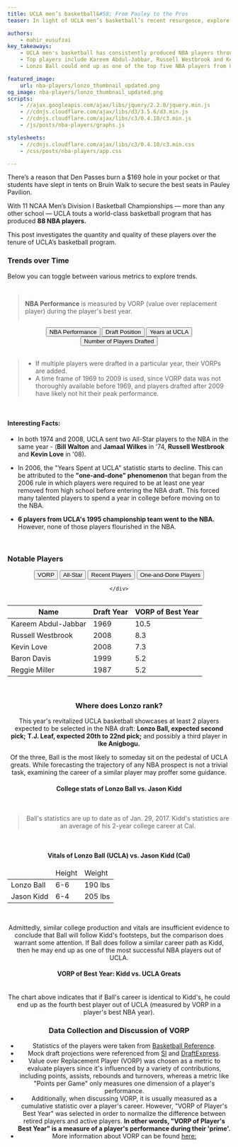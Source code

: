 ```yaml
---
title: UCLA men’s basketball&#58; From Pauley to the Pros
teaser: In light of UCLA men’s basketball’s recent resurgence, explore some of the past and present Bruins in the NBA.

authors:
    - mahir_eusufzai
key_takeaways:
    - UCLA men's basketball has consistently produced NBA players through the years.
    - Top players include Kareem Abdul-Jabbar, Russell Westbrook and Kevin Love.
    - Lonzo Ball could end up as one of the top five NBA players from UCLA.

featured_image:
    url: nba-players/lonzo_thumbnail_updated.png
og_image: nba-players/lonzo_thumbnail_updated.png
scripts:
    - //ajax.googleapis.com/ajax/libs/jquery/2.2.0/jquery.min.js
    - //cdnjs.cloudflare.com/ajax/libs/d3/3.5.6/d3.min.js
    - //cdnjs.cloudflare.com/ajax/libs/c3/0.4.10/c3.min.js
    - /js/posts/nba-players/graphs.js

stylesheets:
    - //cdnjs.cloudflare.com/ajax/libs/c3/0.4.10/c3.min.css
    - /css/posts/nba-players/app.css

---
```


There’s a reason that Den Passes burn a $169 hole in your pocket or that students have slept in tents on Bruin Walk to secure the best seats in Pauley Pavilion.  

With 11 NCAA Men’s Division I Basketball Championships —  more than any other school — UCLA touts a world-class basketball program that has produced **88 NBA players.**  

This post investigates the quantity and quality of these players over the tenure of UCLA’s basketball program.


### Trends over Time

Below you can toggle between various metrics to explore trends.
<br><br>

<blockquote>
<p id="vorp-def" class="metric-def" style="display:inline-block"> <b>NBA Performance</b> is measured by VORP (value over replacement player) during the player's best year. </p>

<p id="pos-def" class="metric-def" style="display:none"> <b>Draft Position</b> shows the earliest draft pick for each year. </p>

<p id="yrs-def" class="metric-def" style="display:none"> <b>Years at UCLA</b> shows the average number of years playing for UCLA before entering the NBA. </p>

<p id="num-drafted-def" class="metric-def" style="display:none"> <b>Number of Players Drafted</b> indicates how many Bruins were drafted into the NBA in a given year. </p>
</blockquote>
<div id="wrapper" style="text-align: center">    
    <div id="yourdiv" style="display: inline-block;">
		<input type="button" id="vorp" class ="toggleButton 1 active" value="NBA Performance" />
		<input type="button" id="pick" class ="toggleButton 1" value="Draft Position" />
		<input type="button" id="yrsCollege" class ="toggleButton 1" value="Years at UCLA" />
		<input type="button" id="numPlayers" class ="toggleButton 1" value="Number of Players Drafted" />
    </div>
</div>

<br>

<div id='line-chart'></div>

<div id="VORP_paragraph" class="chart_paragraph">
<blockquote>
<p>
<ul>
<li/> If multiple players were drafted in a particular year, their VORPs are added.
<li/> A time frame of 1969 to 2009 is used, since VORP data was not thoroughly available before 1969, and players drafted after 2009 have likely not hit their peak performance.
 </ul>
</p>
</blockquote>
</div>

<div id="Draft_paragraph" class="chart_paragraph" style="display:none" >
<blockquote>
<p>
<ul>
<li/> An early draft number indicates that a particular player was a top prospect.
<li/> If multiple players were drafted in a particular year, the earliest pick is taken.
<li/> Undrafted players and players selected using a territorial pick were omitted.
 </ul>
</p>
</blockquote>
</div>

<div id="Yrs_paragraph" class="chart_paragraph" style="display:none" >
<blockquote>
<p>
<ul>
<li/> If multiple players were drafted in the same year, the average was taken
 </ul>
</p>
</blockquote>
</div>

<div id="Num_drafted_paragraph" class="chart_paragraph" style="display:none" >
<blockquote>
<p>
<ul>
<li/> Undrafted players were omitted.
</ul>
</p>
</blockquote>
</div>

<br>

#### Interesting Facts:

* In both 1974 and 2008, UCLA sent two All-Star players to the NBA in the same year - (**Bill Walton** and **Jamaal Wilkes** in '74, **Russell Westbrook** and **Kevin Love** in '08).

* In 2006, the "Years Spent at UCLA" statistic starts to decline. This can be attributed to the **"one-and-done" phenomenon** that began from the 2006 rule in which players were required to be at least one year removed from high school before entering the NBA draft. This forced many talented players to spend a year in college before moving on to the NBA.

* **6 players from UCLA's 1995 championship team went to the NBA.**  However, none of those players flourished in the NBA.

<br>

### Notable Players


<div id="wrapper" style="text-align: center">    
    <div id="yourdiv" style="display: inline-block;">
		 <input type="button" id="top-VORP" class ="toggleButton 2 active" value="VORP" />
		 <input type="button" id="top-all-star" class ="toggleButton 2" value="All-Star" />
		 <input type="button" id="top-recent" class ="toggleButton 2" value="Recent Players" />
		 <input type="button" id="top-one-and-done" class ="toggleButton 2" value="One-and-Done Players" />

 	</div>
 </div>

<table id="VORP-table" class ="top-player-table">
    <thead>
        <tr>
            <th>Name</th>
            <th>Draft Year</th>
            <th>VORP of Best Year</th>
        </tr>
    </thead>
    <tbody>
        <tr>
            <td>Kareem Abdul-Jabbar</td>
            <td>1969</td>
            <td>10.5</td>
        </tr>
        <tr>
            <td>Russell Westbrook</td>
            <td>2008</td>
            <td>8.3</td>
        </tr>
        <tr>
            <td>Kevin Love</td>
            <td>2008</td>
            <td>7.3</td>
        </tr>
        <tr>
            <td>Baron Davis</td>
            <td>1999</td>
            <td>5.2</td>
        </tr>
         <tr>
            <td>Reggie Miller</td>
            <td>1987</td>
            <td>5.2</td>
        </tr>
    </tbody>
</table>

<table id="all-star-table" class ="top-player-table" style="display:none">
    <thead>
        <tr>
            <th>Name</th>
            <th>Draft Year</th>
            <th>All Star Appearances </th>
        </tr>
    </thead>
    <tbody>
        <tr>
            <td>Kareem Abdul-Jabbar</td>
            <td>1969</td>
            <td>19</td>
        </tr>
        <tr>
            <td>Russell Westbrook</td>
            <td>2008</td>
            <td>6</td>
        </tr>
        <tr>
            <td>Marques Johnson</td>
            <td>1977</td>
            <td>5</td>
        </tr>
        <tr>
            <td>Gail Goodrich</td>
            <td>1965</td>
            <td>5</td>
        </tr>
         <tr>
            <td>Reggie Miller</td>
            <td>1987</td>
            <td>5</td>
        </tr>
    </tbody>
</table>

<table id="recent-table" class="top-player-table" style="display:none">
    <thead>
        <tr>
            <th>Name</th>
            <th>Draft Year</th>
            <th>Team</th>
        </tr>
    </thead>
    <tbody>
        <tr>
            <td>Normal Powell </td>
            <td>2015</td>
            <td>Raptors</td>
        </tr>
        <tr>
            <td>Kevon Looney</td>
            <td>2015</td>
            <td>Warriors</td>
        </tr>
        <tr>
            <td>Zach Lavine </td>
            <td>2014</td>
            <td>Timberwolves</td>
        </tr>
        <tr>
            <td>Kyle Anderson</td>
            <td>2014</td>
            <td>Spurs</td>
        </tr>
         <tr>
            <td>Jordan Adams</td>
            <td>2014</td>
            <td>Grizzlies</td>
        </tr>
    </tbody>
</table>

<table id="one-and-done-table" class="top-player-table" style="display:none">
    <thead>
        <tr>
            <th>Name</th>
            <th>Draft Year</th>
            <th> Pick </th>
        </tr>
    </thead>
    <tbody>
         <tr>
            <td>Trevor Ariza</td>
            <td>2004</td>
            <td>43</td>
        </tr>
        <tr>
            <td>Kevin Love </td>
            <td>2008</td>
            <td>5</td>
        </tr>
        <tr>
            <td>Jrue Holiday</td>
            <td>2009</td>
            <td>17</td>
        </tr>
        <tr>
            <td>Shabazz Muhammad</td>
            <td>2013</td>
            <td>14</td>
        </tr>
        <tr>
            <td>Zach LaVine</td>
            <td>2014</td>
            <td>13</td>
        </tr>
         <tr>
            <td>Kevon Looney</td>
            <td>2014</td>
            <td>30</td>
        </tr>
    </tbody>
</table>


<br>

### Where does Lonzo rank?

This year's revitalized UCLA basketball showcases at least 2 players expected to be selected in the NBA draft: **Lonzo Ball, expected second pick;** **T.J. Leaf, expected 20th to 22nd pick;** and possibly a third player in **Ike Anigbogu.**

Of the three, Ball is the most likely to someday sit on the pedestal of UCLA greats. While forecasting the trajectory of any NBA prospect is not a trivial task, examining the career of a similar player may proffer some guidance.


#### College stats of Lonzo Ball vs. Jason Kidd
<div id='bar-chart'></div>
<br>

> Ball's statistics are up to date as of Jan. 29, 2017. Kidd's statistics are an average of his 2-year college career at Cal.

<br>

#### Vitals of Lonzo Ball (UCLA) vs. Jason Kidd (Cal)

<table class="vitals-table">
	<thead>
		<tr>
			<td> </td>
			<td> Height </td>
			<td> Weight </td>
		</tr>
	</thead>
	<tr>
		<td> Lonzo Ball </td>
		<td> 6-6 </td>
		<td> 190 lbs </td>
	</tr>
	<tr>
		<td> Jason Kidd </td>
		<td> 6-4 </td>
		<td> 205 lbs </td>
	</tr>
</table>

<br>


Admittedly, similar college production and vitals are insufficient evidence to conclude that Ball will follow Kidd's footsteps, but the comparison does warrant some attention. If Ball does follow a similar career path as Kidd, then he may end up as one of the most successful NBA players out of UCLA.

#### VORP of Best Year: Kidd vs. UCLA Greats
<div id='vorp-kidd-comparison-chart'></div>

<br>
The chart above indicates that if Ball's career is identical to Kidd's, he could end up as the fourth best player out of UCLA (measured by VORP in a player's best NBA year).
<br>

### Data Collection and Discussion of VORP

* Statistics of the players were taken from [Basketball Reference](http://wwww.basketball-reference.com).
* Mock draft projections were referenced from [SI](http://www.si.com/nba/2017/01/27/nba-mock-draft-prospects-rankings-lonzo-ball-markelle-fultz) and [DraftExpress](http://www.draftexpress.com/nba-mock-draft/2017/).
* Value over Replacement Player (VORP) was chosen as a metric to evaluate players since it's influenced by a variety of contributions, including points, assists, rebounds and turnovers, whereas a metric like "Points per Game" only measures one dimension of a player's performance. 
* Additionally, when discussing VORP, it is usually measured as a cumulative statistic over a player's career. However, "VORP of Player's Best Year" was selected in order to normalize the difference between retired players and active players. **In other words, "VORP of Player's Best Year" is a measure of a player's performance during their 'prime'.**
* More information about VORP can be found [here:](http://www.basketball-reference.com/about/bpm.html)
